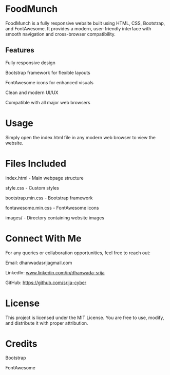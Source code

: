 # FoodMunch

FoodMunch is a fully responsive website built using HTML, CSS, Bootstrap, and FontAwesome. It provides a modern, user-friendly interface with smooth navigation and cross-browser compatibility.

## Features

Fully responsive design

Bootstrap framework for flexible layouts

FontAwesome icons for enhanced visuals

Clean and modern UI/UX

Compatible with all major web browsers

# Usage

Simply open the index.html file in any modern web browser to view the website.

# Files Included

index.html - Main webpage structure

style.css - Custom styles

bootstrap.min.css - Bootstrap framework

fontawesome.min.css - FontAwesome icons

images/ - Directory containing website images

# Connect With Me

For any queries or collaboration opportunities, feel free to reach out:

Email: dhanwadasrijagmail.com

LinkedIn: www.linkedin.com/in/dhanwada-srija

GitHub: https://github.com/srija-cyber


# License

This project is licensed under the MIT License. You are free to use, modify, and distribute it with proper attribution.

# Credits

Bootstrap

FontAwesome
